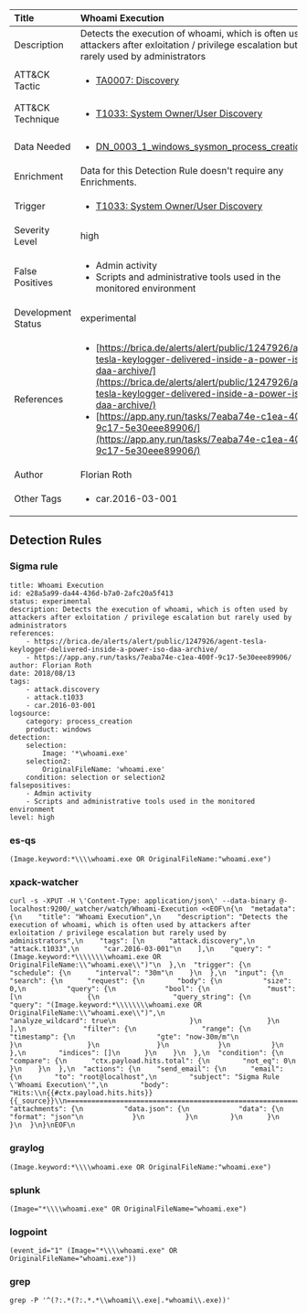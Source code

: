 | Title                | Whoami Execution                                                                                                                                                 |
|:---------------------|:------------------------------------------------------------------------------------------------------------------------------------------------------------|
| Description          | Detects the execution of whoami, which is often used by attackers after exloitation / privilege escalation but rarely used by administrators                                                                                                                                           |
| ATT&amp;CK Tactic    |  <ul><li>[TA0007: Discovery](https://attack.mitre.org/tactics/TA0007)</li></ul>  |
| ATT&amp;CK Technique | <ul><li>[T1033: System Owner/User Discovery](https://attack.mitre.org/techniques/T1033)</li></ul>  |
| Data Needed          | <ul><li>[DN_0003_1_windows_sysmon_process_creation](../Data_Needed/DN_0003_1_windows_sysmon_process_creation.md)</li></ul>  |
| Enrichment           |  Data for this Detection Rule doesn't require any Enrichments.  |
| Trigger              | <ul><li>[T1033: System Owner/User Discovery](../Triggers/T1033.md)</li></ul>  |
| Severity Level       | high |
| False Positives      | <ul><li>Admin activity</li><li>Scripts and administrative tools used in the monitored environment</li></ul>  |
| Development Status   | experimental |
| References           | <ul><li>[https://brica.de/alerts/alert/public/1247926/agent-tesla-keylogger-delivered-inside-a-power-iso-daa-archive/](https://brica.de/alerts/alert/public/1247926/agent-tesla-keylogger-delivered-inside-a-power-iso-daa-archive/)</li><li>[https://app.any.run/tasks/7eaba74e-c1ea-400f-9c17-5e30eee89906/](https://app.any.run/tasks/7eaba74e-c1ea-400f-9c17-5e30eee89906/)</li></ul>  |
| Author               | Florian Roth |
| Other Tags           | <ul><li>car.2016-03-001</li></ul> | 

## Detection Rules

### Sigma rule

```
title: Whoami Execution
id: e28a5a99-da44-436d-b7a0-2afc20a5f413
status: experimental
description: Detects the execution of whoami, which is often used by attackers after exloitation / privilege escalation but rarely used by administrators
references:
    - https://brica.de/alerts/alert/public/1247926/agent-tesla-keylogger-delivered-inside-a-power-iso-daa-archive/
    - https://app.any.run/tasks/7eaba74e-c1ea-400f-9c17-5e30eee89906/
author: Florian Roth
date: 2018/08/13
tags:
    - attack.discovery
    - attack.t1033
    - car.2016-03-001
logsource:
    category: process_creation
    product: windows
detection:
    selection:
        Image: '*\whoami.exe'
    selection2:
        OriginalFileName: 'whoami.exe'
    condition: selection or selection2
falsepositives:
    - Admin activity
    - Scripts and administrative tools used in the monitored environment
level: high

```





### es-qs
    
```
(Image.keyword:*\\\\whoami.exe OR OriginalFileName:"whoami.exe")
```


### xpack-watcher
    
```
curl -s -XPUT -H \'Content-Type: application/json\' --data-binary @- localhost:9200/_watcher/watch/Whoami-Execution <<EOF\n{\n  "metadata": {\n    "title": "Whoami Execution",\n    "description": "Detects the execution of whoami, which is often used by attackers after exloitation / privilege escalation but rarely used by administrators",\n    "tags": [\n      "attack.discovery",\n      "attack.t1033",\n      "car.2016-03-001"\n    ],\n    "query": "(Image.keyword:*\\\\\\\\whoami.exe OR OriginalFileName:\\"whoami.exe\\")"\n  },\n  "trigger": {\n    "schedule": {\n      "interval": "30m"\n    }\n  },\n  "input": {\n    "search": {\n      "request": {\n        "body": {\n          "size": 0,\n          "query": {\n            "bool": {\n              "must": [\n                {\n                  "query_string": {\n                    "query": "(Image.keyword:*\\\\\\\\whoami.exe OR OriginalFileName:\\"whoami.exe\\")",\n                    "analyze_wildcard": true\n                  }\n                }\n              ],\n              "filter": {\n                "range": {\n                  "timestamp": {\n                    "gte": "now-30m/m"\n                  }\n                }\n              }\n            }\n          }\n        },\n        "indices": []\n      }\n    }\n  },\n  "condition": {\n    "compare": {\n      "ctx.payload.hits.total": {\n        "not_eq": 0\n      }\n    }\n  },\n  "actions": {\n    "send_email": {\n      "email": {\n        "to": "root@localhost",\n        "subject": "Sigma Rule \'Whoami Execution\'",\n        "body": "Hits:\\n{{#ctx.payload.hits.hits}}{{_source}}\\n================================================================================\\n{{/ctx.payload.hits.hits}}",\n        "attachments": {\n          "data.json": {\n            "data": {\n              "format": "json"\n            }\n          }\n        }\n      }\n    }\n  }\n}\nEOF\n
```


### graylog
    
```
(Image.keyword:*\\\\whoami.exe OR OriginalFileName:"whoami.exe")
```


### splunk
    
```
(Image="*\\\\whoami.exe" OR OriginalFileName="whoami.exe")
```


### logpoint
    
```
(event_id="1" (Image="*\\\\whoami.exe" OR OriginalFileName="whoami.exe"))
```


### grep
    
```
grep -P '^(?:.*(?:.*.*\\whoami\\.exe|.*whoami\\.exe))'
```



